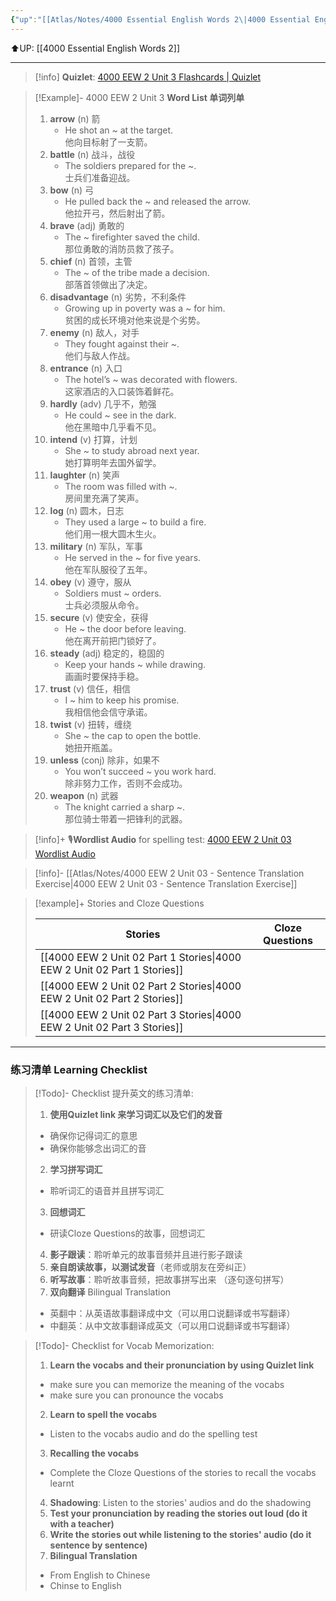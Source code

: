 ```yaml
---
{"up":"[[Atlas/Notes/4000 Essential English Words 2\|4000 Essential English Words 2]]","dg-publish":true,"permalink":"/atlas/notes/4000-eew-2-unit-03/","dgPassFrontmatter":true}
---
```


⬆️UP: [[4000 Essential English Words 2]]

---
> [!info] **Quizlet**:  [4000 EEW 2 Unit 3 Flashcards | Quizlet]()

> [!Example]- 4000 EEW 2 Unit 3 **Word List 单词列单**
> 1. **arrow** (n) 箭
>     - He shot an ~ at the target.  
>         他向目标射了一支箭。
> 2. **battle** (n) 战斗，战役
>     - The soldiers prepared for the ~.  
>         士兵们准备迎战。
> 3. **bow** (n) 弓
>     - He pulled back the ~ and released the arrow.  
>         他拉开弓，然后射出了箭。
> 4. **brave** (adj) 勇敢的
>     - The ~ firefighter saved the child.  
>         那位勇敢的消防员救了孩子。
> 5. **chief** (n) 首领，主管
>     - The ~ of the tribe made a decision.  
>         部落首领做出了决定。
> 6. **disadvantage** (n) 劣势，不利条件
>     - Growing up in poverty was a ~ for him.  
>         贫困的成长环境对他来说是个劣势。
> 7. **enemy** (n) 敌人，对手
>     - They fought against their ~.  
>         他们与敌人作战。
> 8. **entrance** (n) 入口
>     - The hotel’s ~ was decorated with flowers.  
>         这家酒店的入口装饰着鲜花。
> 9. **hardly** (adv) 几乎不，勉强
>     - He could ~ see in the dark.  
>         他在黑暗中几乎看不见。
> 10. **intend** (v) 打算，计划
>     - She ~ to study abroad next year.  
>         她打算明年去国外留学。
> 11. **laughter** (n) 笑声
>     - The room was filled with ~.  
>         房间里充满了笑声。
> 12. **log** (n) 圆木，日志
>     - They used a large ~ to build a fire.  
>         他们用一根大圆木生火。
> 13. **military** (n) 军队，军事
>     - He served in the ~ for five years.  
>         他在军队服役了五年。
> 14. **obey** (v) 遵守，服从
>     - Soldiers must ~ orders.  
>         士兵必须服从命令。
> 15. **secure** (v) 使安全，获得
>     - He ~ the door before leaving.  
>         他在离开前把门锁好了。
> 16. **steady** (adj) 稳定的，稳固的
>     - Keep your hands ~ while drawing.  
>         画画时要保持手稳。
> 17. **trust** (v) 信任，相信
>     - I ~ him to keep his promise.  
>         我相信他会信守承诺。
> 18. **twist** (v) 扭转，缠绕
>     - She ~ the cap to open the bottle.  
>         她扭开瓶盖。
> 19. **unless** (conj) 除非，如果不
>     - You won’t succeed ~ you work hard.  
>         除非努力工作，否则不会成功。
> 20. **weapon** (n) 武器
>     - The knight carried a sharp ~.  
>         那位骑士带着一把锋利的武器。


> [!info]+ 🎙️**Wordlist Audio** for spelling test: [4000 EEW 2 Unit 03 Wordlist Audio]()

> [!info]- [[Atlas/Notes/4000 EEW 2 Unit 03 -  Sentence Translation Exercise\|4000 EEW 2 Unit 03 -  Sentence Translation Exercise]]

> [!example]+ Stories and Cloze Questions
> 
> | Stories                               | Cloze Questions |
> | ------------------------------------- | --------------- |
>| [[4000 EEW 2 Unit 02 Part 1 Stories\|4000 EEW 2 Unit 02 Part 1 Stories]] |                 |
> | [[4000 EEW 2 Unit 02 Part 2 Stories\|4000 EEW 2 Unit 02 Part 2 Stories]] |                 |
> | [[4000 EEW 2 Unit 02 Part 3 Stories\|4000 EEW 2 Unit 02 Part 3 Stories]] |                 |


---

### 练习清单 Learning Checklist

> [!Todo]- Checklist 提升英文的练习清单:
> 1. **使用Quizlet link 来学习词汇以及它们的发音** 
>	- 确保你记得词汇的意思 
>	- 确保你能够念出词汇的音 
> 2. **学习拼写词汇** 
>	- 聆听词汇的语音并且拼写词汇 
> 3. **回想词汇**
>	- 研读Cloze Questions的故事，回想词汇 
> 4. **影子跟读**：聆听单元的故事音频并且进行影子跟读 
> 5. **亲自朗读故事，以测试发音**（老师或朋友在旁纠正）
> 6. **听写故事**：聆听故事音频，把故事拼写出来 （逐句逐句拼写）
> 7. **双向翻译** Bilingual Translation 
>	- 英翻中：从英语故事翻译成中文（可以用口说翻译或书写翻译）
>	- 中翻英：从中文故事翻译成英文（可以用口说翻译或书写翻译）

> [!Todo]- Checklist for Vocab Memorization:
> 
> 1. **Learn the vocabs and their pronunciation by using Quizlet link**
>	- make sure you can memorize the meaning of the vocabs
>	- make sure you can pronounce the vocabs
> 2. **Learn to spell the vocabs**
>	- Listen to the vocabs audio and do the spelling test
> 3. **Recalling the vocabs**
>	- Complete the Cloze Questions of the stories to recall the vocabs learnt
> 4. **Shadowing**: Listen to the stories' audios and do the shadowing
> 5. **Test your pronunciation by reading the stories out loud (do it with a teacher)**
> 6. **Write the stories out while listening to the stories' audio (do it sentence by sentence)**
> 7. **Bilingual Translation** 
> 	- From English to Chinese
> 	- Chinse to English

